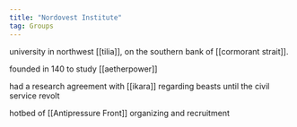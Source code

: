 ```yaml
---
title: "Nordovest Institute"
tag: Groups
---
```


university in northwest [[tilia]], on the southern bank of [[cormorant strait]]. 

founded in 140 to study [[aetherpower]]

had a research agreement with [[ikara]] regarding beasts until the civil service revolt

hotbed of [[Antipressure Front]] organizing and recruitment

